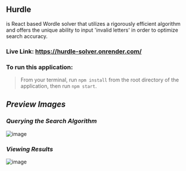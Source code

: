 ## Hurdle

is React based Wordle solver that utilizes a rigorously efficient algorithm and offers the unique ability to input 'invalid letters' in order to optimize search accuracy.

### Live Link: https://hurdle-solver.onrender.com/

### To run this application:
> From your terminal, run `npm install` from the root directory of the application, then run `npm start`.

## _Preview Images_

### _Querying the Search Algorithm_
![image](https://user-images.githubusercontent.com/95946808/224798042-e16823f3-cc6b-4517-b938-d52bab2b1768.png)

### _Viewing Results_
![image](https://user-images.githubusercontent.com/95946808/224798204-f19af175-3d6f-461e-8e7c-9db42b63f15c.png)
